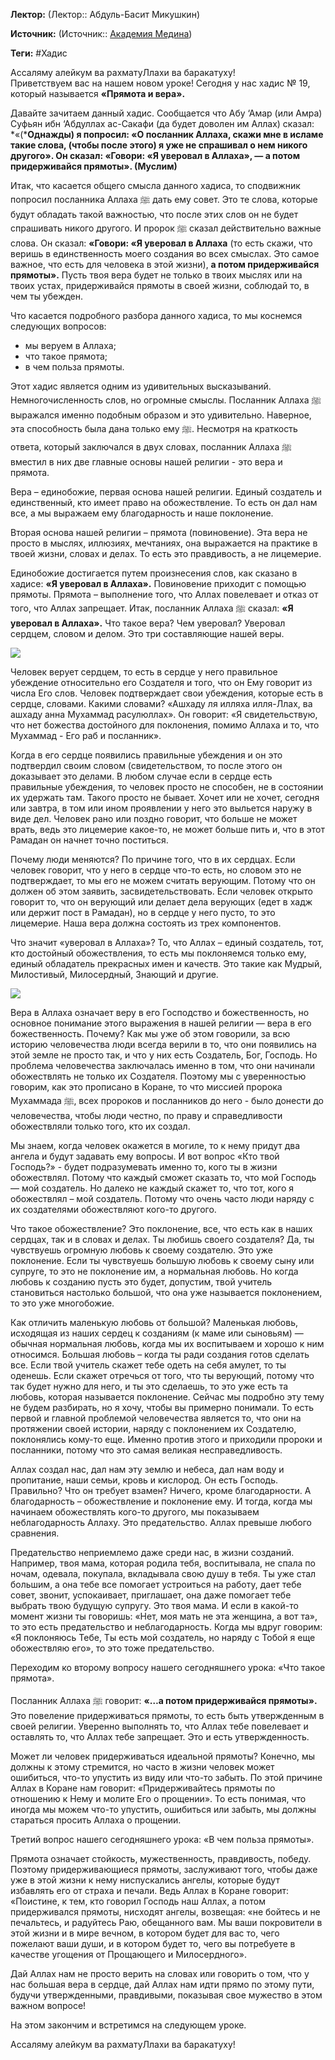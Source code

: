**Лектор:** (Лектор:: Абдуль-Басит Микушкин)

**Источник:** (Источник:: [Академия Медина](https://web.medinaschool.org/school/))

**Теги:** #Хадис

Ассаляму алейкум ва рахматуЛлахи ва баракатуху!  
Приветствуем вас на нашем новом уроке! Сегодня у нас хадис № 19, который называется **«Прямота и вера».**


Давайте зачитаем данный хадис. Сообщается что Абу ‘Амар (или Амра) Суфьян ибн ‘Абдуллах ас-Сакафи (да будет доволен им Аллах) сказал: *«(***Однажды) я попросил: «О посланник Аллаха, скажи мне в исламе такие слова, (чтобы после этого) я уже не спрашивал о нем никого другого». Он сказал: «Говори: «Я уверовал в Аллаха», ― а потом придерживайся прямоты». (Муслим)**


Итак, что касается общего смысла данного хадиса, то сподвижник попросил посланника Аллаха ﷺ дать ему совет. Это те слова, которые будут обладать такой важностью, что после этих слов он не будет спрашивать никого другого. И пророк ﷺ сказал действительно важные слова. Он сказал: **«Говори: «Я уверовал в Аллаха** (то есть скажи, что веришь в единственность моего создания во всех смыслах. Это самое важное, что есть для человека в этой жизни), **а потом придерживайся прямоты».** Пусть твоя вера будет не только в твоих мыслях или на твоих устах, придерживайся прямоты в своей жизни, соблюдай то, в чем ты убежден. 


Что касается подробного разбора данного хадиса, то мы коснемся следующих вопросов:


- мы веруем в Аллаха;  
- что такое прямота;  
- в чем польза прямоты.


Этот хадис является одним из удивительных высказываний. Немногочисленность слов, но огромные смыслы. Посланник Аллаха ﷺ выражался именно подобным образом и это удивительно. Наверное, эта способность была дана только ему ﷺ. Несмотря на краткость ответа, который заключался в двух словах, посланник Аллаха ﷺ вместил в них две главные основы нашей религии - это вера и прямота. 


Вера – единобожие, первая основа нашей религии. Единый создатель и единственный, кто имеет право на обожествление. То есть он дал нам все, а мы выражаем ему благодарность и наше поклонение.


Вторая основа нашей религии – прямота (повиновение). Эта вера не просто в мыслях, иллюзиях, мечтаниях, она выражается на практике в твоей жизни, словах и делах. То есть это правдивость, а не лицемерие. 


Единобожие достигается путем произнесения слов, как сказано в хадисе: **«Я уверовал в Аллаха».** Повиновение приходит с помощью прямоты. Прямота – выполнение того, что Аллах повелевает и отказ от того, что Аллах запрещает. Итак, посланник Аллаха ﷺ сказал: **«Я уверовал в Аллаха».** Что такое вера? Чем уверовал? Уверовал сердцем, словом и делом. Это три составляющие нашей веры. 


![](https://medinaschool.org/files/images/2020/01/d7283116864049f98dbef089d8fe2ada.jpg)


Человек верует сердцем, то есть в сердце у него правильное убеждение относительно его Создателя и того, что он Ему говорит из числа Его слов. Человек подтверждает свои убеждения, которые есть в сердце, словами. Какими словами? «Ашхаду ля илляха илля-Ллах, ва ашхаду анна Мухаммад расулюллах». Он говорит: «Я свидетельствую, что нет божества достойного для поклонения, помимо Аллаха и то, что Мухаммад - Его раб и посланник». 


Когда в его сердце появились правильные убеждения и он это подтвердил своим словом (свидетельством, то после этого он доказывает это делами. В любом случае если в сердце есть правильные убеждения, то человек просто не способен, не в состоянии их удержать там. Такого просто не бывает. Хочет или не хочет, сегодня или завтра, в том или ином проявлении у него это выльется наружу в виде дел. Человек рано или поздно говорит, что больше не может врать, ведь это лицемерие какое-то, не может больше пить и, что в этот Рамадан он начнет точно поститься. 


Почему люди меняются? По причине того, что в их сердцах. Если человек говорит, что у него в сердце что-то есть, но словом это не подтверждает, то мы его не можем считать верующим. Потому что он должен об этом заявить, засвидетельствовать. Если человек открыто говорит то, что он верующий или делает дела верующих (едет в хадж или держит пост в Рамадан), но в сердце у него пусто, то это лицемерие. Наша вера должна состоять из трех компонентов. 


Что значит «уверовал в Аллаха»? То, что Аллах – единый создатель, тот, кто достойный обожествления, то есть мы поклоняемся только ему, единый обладатель прекрасных имен и качеств. Это такие как Мудрый, Милостивый, Милосердный, Знающий и другие.


![](https://medinaschool.org/files/images/2020/01/ccc3137c94a6bce391b63404616ee481.jpg)


Вера в Аллаха означает веру в его Господство и божественность, но основное понимание этого выражения в нашей религии — вера в его божественность. Почему? Как мы уже об этом говорили, за всю историю человечества люди всегда верили в то, что они появились на этой земле не просто так, и что у них есть Создатель, Бог, Господь. Но проблема человечества заключалась именно в том, что они начинали обожествлять не только их Создателя. Поэтому мы с уверенностью говорим, как это прописано в Коране, то что миссией пророка Мухаммада ﷺ, всех пророков и посланников до него - было донести до человечества, чтобы люди честно, по праву и справедливости обожествляли только того, кто их создал.


Мы знаем, когда человек окажется в могиле, то к нему придут два ангела и будут задавать ему вопросы. И вот вопрос «Кто твой Господь?» - будет подразумевать именно то, кого ты в жизни обожествлял. Потому что каждый сможет сказать то, что мой Господь — мой создатель. Но далеко не каждый скажет то, что тот, кого я обожествлял – мой создатель. Потому что очень часто люди наряду с их создателями обожествляют кого-то другого. 


Что такое обожествление? Это поклонение, все, что есть как в наших сердцах, так и в словах и делах. Ты любишь своего создателя? Да, ты чувствуешь огромную любовь к своему создателю. Это уже поклонение. Если ты чувствуешь большую любовь к своему сыну или супруге, то это не поклонение им, а нормальная любовь. Но когда любовь к созданию пусть это будет, допустим, твой учитель становиться настолько большой, что она уже называется поклонением, то это уже многобожие. 


Как отличить маленькую любовь от большой? Маленькая любовь, исходящая из наших сердец к созданиям (к маме или сыновьям) — обычная нормальная любовь, когда мы их воспитываем и хорошо к ним относимся. Большая любовь – когда ты ради создания готов сделать все. Если твой учитель скажет тебе одеть на себя амулет, то ты оденешь. Если скажет отречься от того, что ты верующий, потому что так будет нужно для него, и ты это сделаешь, то это уже есть та любовь, которая называется поклонение. Сейчас мы подробно эту тему не будем разбирать, но я хочу, чтобы вы примерно понимали. То есть первой и главной проблемой человечества является то, что они на протяжении своей истории, наряду с поклонением их Создателю, поклонялись кому-то еще. Именно против этого и приходили пророки и посланники, потому что это самая великая несправедливость. 


Аллах создал нас, дал нам эту землю и небеса, дал нам воду и пропитание, наши семьи, кровь и кислород. Он есть Господь. Правильно? Что он требует взамен? Ничего, кроме благодарности. А благодарность – обожествление и поклонение ему. И тогда, когда мы начинаем обожествлять кого-то другого, мы показываем неблагодарность Аллаху. Это предательство. Аллах превыше любого сравнения. 


Предательство неприемлемо даже среди нас, в жизни созданий. Например, твоя мама, которая родила тебя, воспитывала, не спала по ночам, одевала, покупала, вкладывала свою душу в тебя. Ты уже стал большим, а она тебе все помогает устроиться на работу, дает тебе совет, звонит, успокаивает, приглашает, она даже помогает тебе выбрать твою будущую супругу. Это твоя мама. И если в какой-то момент жизни ты говоришь: «Нет, моя мать не эта женщина, а вот та», то это есть предательство и неблагодарность. Когда мы вдруг говорим: «Я поклоняюсь Тебе, Ты есть мой создатель, но наряду с Тобой я еще обожествляю его», то это тоже предательство. 


Переходим ко второму вопросу нашего сегодняшнего урока: «Что такое прямота». 


Посланник Аллаха ﷺ говорит: **«…а потом придерживайся прямоты».** Это повеление придерживаться прямоты, то есть быть утвержденным в своей религии. Уверенно выполнять то, что Аллах тебе повелевает и оставлять то, что Аллах тебе запрещает. Это и есть утвержденность. 


Может ли человек придерживаться идеальной прямоты? Конечно, мы должны к этому стремится, но часто в жизни человек может ошибиться, что-то упустить из виду или что-то забыть. По этой причине Аллах в Коране нам говорит: «Придерживайтесь прямоты по отношению к Нему и молите Его о прощении». То есть понимая, что иногда мы можем что-то упустить, ошибиться или забыть, мы должны стараться просить Аллаха о прощении. 


Третий вопрос нашего сегодняшнего урока: «В чем польза прямоты».


Прямота означает стойкость, мужественность, правдивость, победу. Поэтому придерживающиеся прямоты, заслуживают того, чтобы даже уже в этой жизни к нему ниспускались ангелы, которые будут избавлять его от страха и печали. Ведь Аллах в Коране говорит: «Поистине, к тем, кто говорил Господь наш Аллах, а потом придерживался прямоты, нисходят ангелы, возвещая: «не бойтесь и не печальтесь, и радуйтесь Раю, обещанного вам. Мы ваши покровители в этой жизни и в мире вечном, в котором будет для вас то, чего пожелают ваши души, и в котором будет то, чего вы потребуете в качестве угощения от Прощающего и Милосердного».


Дай Аллах нам не просто верить на словах или говорить о том, что у нас большая вера в сердце, дай Аллах нам идти прямо по этому пути, будучи утвержденными, правдивыми, показывая свое мужество в этом важном вопросе! 


На этом закончим и встретимся на следующем уроке.


Ассаляму алейкум ва рахматуЛлахи ва баракатуху!

